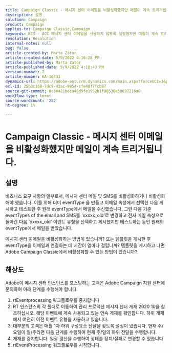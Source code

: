 ```yaml
---
title: Campaign Classic - 메시지 센터 이메일을 비활성화했지만 메일이 계속 트리거됩니다.
description: 설명
solution: Campaign
product: Campaign
applies-to: Campaign Classic,Campaign
keywords: KCS - ACC 메시지 센터 이메일을 사용하지 않도록 설정했지만 메일이 계속 트리거됩니다
resolution: Resolution
internal-notes: null
bug: false
article-created-by: Marta Zator
article-created-date: 5/9/2022 4:16:28 PM
article-published-by: Marta Zator
article-published-date: 5/9/2022 4:18:43 PM
version-number: 2
article-number: KA-16431
dynamics-url: https://adobe-ent.crm.dynamics.com/main.aspx?forceUCI=1&pagetype=entityrecord&etn=knowledgearticle&id=f38c465e-b3cf-ec11-a7b5-0022480a8e40
exl-id: 25b3c168-7dc9-42ac-9954-cfe40f7fcb87
source-git-commit: 0c3e421beca46d9fe1952b1f98538a50697216a0
workflow-type: tm+mt
source-wordcount: '282'
ht-degree: 1%

---
```


# Campaign Classic - 메시지 센터 이메일을 비활성화했지만 메일이 계속 트리거됩니다.

## 설명


비즈니스 요구 사항의 일부로서, 메시지 센터 메일 및 SMS를 비활성화하거나 비활성화해야 했습니다. 이를 위해 더미 eventType 을 만들고 이메일 속성에서 선택한 다음 게시하고 테스트한 후 원래 eventType에서 메일을 수신했습니다.
그런 다음 기존 eventTypes of the email and SMS를 &#39;xxxxx_old&#39;로 변경하고 전자 메일 속성으로 돌아간 다음 &#39;xxxxx_old&#39; 이벤트 유형을 선택하고 게시했지만 테스트하는 동안 원래의 eventType에서 메일을 받았습니다.

메시지 센터 이메일을 비활성화하는 방법이 있습니까? 또는 템플릿을 게시한 후 eventType을 이메일과 연결하는 데 시간이 얼마나 걸립니까?
템플릿을 게시하고 나면 Adobe Campaign Classic에서 비활성화할 수 있는 방법이 있습니까?


## 해상도


Adobe이 메시지 센터 인스턴스를 호스팅하는 고객은 Adobe Campaign 지원 센터에 문의하여 아래 단계를 수행해야 합니다.

1. rtEventprocessing 워크플로우를 중지합니다
2. RT 인스턴스의 각 폴더로 이동하여 관리 프로덕션 메시지 센터 게재 2020 10을 참조하십시오. 해당 이벤트에 계속 사용되고 있는 연속 게재를 확인합니다. 하위 게재에서 여전히 이전 이벤트 유형을 사용하고 있습니다.
3. 대부분의 고객은 매월 1차 하위 구성요소 전달을 갖도록 설정이 있습니다. 현재 주/요일이 일/주라면 다음 단계를 수행하여 현재 주/일의 하위 전달을 수행합니다.
4. 게재를 중지합니다. 일괄 갱신을 수행하여 상태를 정지/실패로 변경할 수 있습니다
5. rtEventProcessing 워크플로우를 시작합니다.

